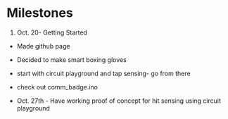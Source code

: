 # Milestones

1. Oct. 20- Getting Started
 * Made github page
 * Decided to make smart boxing gloves
 * start with circuit playground and tap sensing- go from there
 * check out comm_badge.ino

* Oct. 27th - Have working proof of concept for hit sensing using circuit playground


